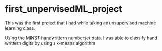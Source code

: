 # first_unpervisedML_project
This was the first project that I had while taking an unsupervised machine learning class.

Using the MINST handwrittern numberset data. I was able to classify hand writtern digits by using a k-means algorithm
